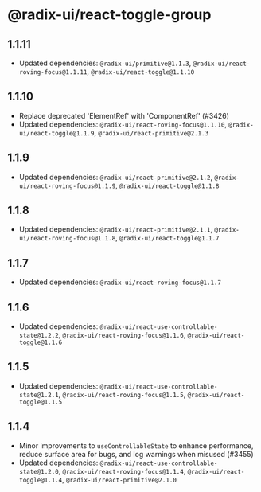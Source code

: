 # @radix-ui/react-toggle-group

## 1.1.11

- Updated dependencies: `@radix-ui/primitive@1.1.3`, `@radix-ui/react-roving-focus@1.1.11`, `@radix-ui/react-toggle@1.1.10`

## 1.1.10

- Replace deprecated 'ElementRef' with 'ComponentRef' (#3426)
- Updated dependencies: `@radix-ui/react-roving-focus@1.1.10`, `@radix-ui/react-toggle@1.1.9`, `@radix-ui/react-primitive@2.1.3`

## 1.1.9

- Updated dependencies: `@radix-ui/react-primitive@2.1.2`, `@radix-ui/react-roving-focus@1.1.9`, `@radix-ui/react-toggle@1.1.8`

## 1.1.8

- Updated dependencies: `@radix-ui/react-primitive@2.1.1`, `@radix-ui/react-roving-focus@1.1.8`, `@radix-ui/react-toggle@1.1.7`

## 1.1.7

- Updated dependencies: `@radix-ui/react-roving-focus@1.1.7`

## 1.1.6

- Updated dependencies: `@radix-ui/react-use-controllable-state@1.2.2`, `@radix-ui/react-roving-focus@1.1.6`, `@radix-ui/react-toggle@1.1.6`

## 1.1.5

- Updated dependencies: `@radix-ui/react-use-controllable-state@1.2.1`, `@radix-ui/react-roving-focus@1.1.5`, `@radix-ui/react-toggle@1.1.5`

## 1.1.4

- Minor improvements to `useControllableState` to enhance performance, reduce surface area for bugs, and log warnings when misused (#3455)
- Updated dependencies: `@radix-ui/react-use-controllable-state@1.2.0`, `@radix-ui/react-roving-focus@1.1.4`, `@radix-ui/react-toggle@1.1.4`, `@radix-ui/react-primitive@2.1.0`
